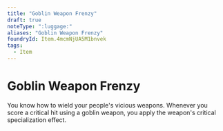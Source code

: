 ```yaml
---
title: "Goblin Weapon Frenzy"
draft: true
noteType: ":luggage:"
aliases: "Goblin Weapon Frenzy"
foundryId: Item.4mcmNjUA5M1bnvek
tags:
  - Item
---
```


# Goblin Weapon Frenzy

You know how to wield your people's vicious weapons. Whenever you score a critical hit using a goblin weapon, you apply the weapon's critical specialization effect.
